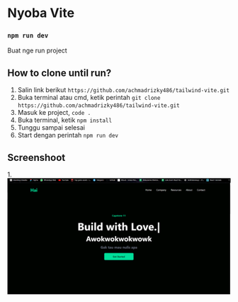 # Nyoba Vite

### `npm run dev`

Buat nge run project

## How to clone until run?

1. Salin link berikut `https://github.com/achmadrizky486/tailwind-vite.git`
2. Buka terminal atau cmd, ketik perintah `git clone https://github.com/achmadrizky486/tailwind-vite.git`
3. Masuk ke project, `code .`
4. Buka terminal, ketik `npm install`
5. Tunggu sampai selesai
6. Start dengan perintah `npm run dev`

## Screenshoot

1.![enter image description here](https://raw.githubusercontent.com/achmadrizky486/tailwind-vite/main/public/Capture.PNG)
